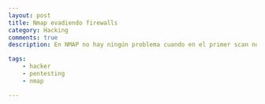 ```yaml
---
layout: post
title: Nmap evadiendo firewalls
category: Hacking
comments: true
description: En NMAP no hay ningún problema cuando en el primer scan nos devuelve que el puerto esta abierto o cerrado, perfecto, el problema esta cuando el sistema no lo sabe o no esta seguro, alli NMAP seguira intentandolo, pero el problema ¿hasta cuando?, ¿cuantas veces? puede que no nos interese congestionar la red, o llamar mucho la atención, o si la red esta muy congestionada en ese momento, nos vale la pena esperar un poco. En este articulo hablaremos de diferentes maneras para poder gestionar el tiempo y el performance de nuestros escaneos.

tags:   
    - hacker
    - pentesting
    - nmap

---
```


